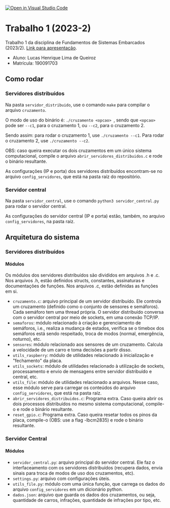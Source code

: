 [![Open in Visual Studio Code](https://classroom.github.com/assets/open-in-vscode-718a45dd9cf7e7f842a935f5ebbe5719a5e09af4491e668f4dbf3b35d5cca122.svg)](https://classroom.github.com/online_ide?assignment_repo_id=12044155&assignment_repo_type=AssignmentRepo)

# Trabalho 1 (2023-2)

Trabalho 1 da disciplina de Fundamentos de Sistemas Embarcados (2023/2).
[Link para apresentação](https://www.youtube.com/watch?v=0DvMSRVjzeY).

- Aluno: Lucas Henrique Lima de Queiroz
- Matrícula: 190091703

## Como rodar

### Servidores distribuídos

Na pasta `servidor_distribuido`, use o comando `make` para compilar o arquivo `cruzamento`.

O modo de uso do binário é: `./cruzamento <opcao> `, sendo que `<opcao>` pode ser `--c1`, para o cruzamento 1, ou `--c2`, para o cruzamento 2.

Sendo assim: para rodar o cruzamento 1, use `./cruzamento --c1`. Para rodar o cruzamento 2, use `./cruzamento --c2`. 

OBS: caso queira executar os dois cruzamentos em um único sistema computacional, compile o arquivo `abrir_servidores_distribuidos.c` e rode o binário resultante. 

As configurações (IP e porta) dos servidores distribuídos encontram-se no arquivo `config_servidores`, que está na pasta raíz do repositório.

### Servidor central

Na pasta `servidor_central`, use o comando `python3 servidor_central.py` para rodar o servidor central.

As configurações do servidor central (IP e porta) estão, também, no arquivo `config_servidores`, na pasta raíz.

## Arquitetura do sistema

### Servidores distribuídos

#### Módulos

Os módulos dos servidores distribuídos são divididos em arquivos .h e .c. Nos arquivos .h, estão definidos structs, constantes, assinaturas e documentações de funções. Nos arquivos .c, estão definidas as funções em si.

- `cruzamento.c`: arquivo principal de um servidor distribuído. Ele controla um cruzamento (definido como o conjunto de sensores e semáforos). Cada semáforo tem uma thread própria. O servidor distribuído conversa com o servidor central por meio de sockets, em uma conexão TCP/IP.
- `semaforos`: módulo relacionado à criação e gerenciamento de semáforos, i.e., realiza a mudança de estados, verifica se o timebox dos semáforos está sendo respeitado, troca de modos (normal, emergência, noturno), etc.
- `sensores`: módulo relacionado aos sensores de um cruzamento. Calcula a velocidade de um carro e toma decisões a partir disso.
- `utils_raspberry`: módulo de utilidades relacionado à inicialização e "fechamento" da placa.
- `utils_sockets`: módulo de utilidades relacionado à utilização de sockets, processamento e envio de mensagens entre servidor distribuído e central, etc.
- `utils_file`: módulo de utilidades relacionado a arquivos. Nesse caso, esse módulo serve para carregar os conteúdos do arquivo `config_servidores`, que está na pasta raíz.
- `abrir_servidores_distribuidos.c`: Programa extra. Caso queira abrir os dois processos distribuídos no mesmo sistema computacional, compile-o e rode o binário resultante.
- `reset_gpio.c`: Programa extra. Caso queira resetar todos os pinos da placa, compile-o (OBS: use a flag -lbcm2835) e rode o binário resultante.



### Servidor Central

#### Módulos

- `servidor_central.py`: arquivo principal do servidor central. Ele faz o interfaceamento com os servidores distribuídos (recupera dados, envia sinais para troca de modos de uso dos cruzamentos, etc).
- `settings.py`: arquivo com configurações úteis.
- `utils_file.py`: módulo com uma única função, que carrega os dados do arquivo `config_servidores` em um dicionário python.
- `dados.json`: arquivo que guarda os dados dos cruzamentos, ou seja, quantidade de carros, infrações, quantidade de infrações por tipo, etc.
